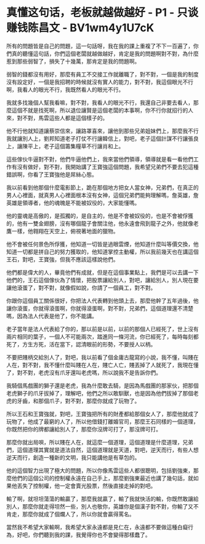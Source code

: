 # 真懂这句话，老板就越做越好 - P1 - 只谈赚钱陈昌文 - BV1wm4y1U7cK

所有的問題皆是自己的問題，這一句話呀，我在我的課上重複了不下一百遍了，你們真的聽懂這句話，你們這個老闆就越做越好，肯定是我的問題啊對不對，為什麼惹到那些弱智了，損失了十幾萬，那肯定是我的問題啊。

弱智的錢都沒有用好，那麼有員工不交接工作就離職了，對不對，一個是我的制度沒有設定好，一個是我招聘的時候就沒有實人的能力，對不對，我這個眼光不行啊，我看人的眼光不行，我既然看人的眼光不行。

我就多找幾個人幫我看嘛，對不對，我看人的眼光不行，我還自己非要去看人，那麼這個不就是找死啊，所以退位讓賢是這個老闆的本事啊，你不行你就招行的人來，對不對，馬雲這些人都是這個樣子的。

他不行他就知道讓蔡崇信來，讓路罩喜來，讓他到那些兄弟姐妹們上，那麼我不行我就讓別人上，劉邦知道老子打仗不行讓韓信上，對吧，老子這個計謀不行讓張良上，讓陳平上，老子這個籌集糧草不行讓肖和上。

這些傢伙牛逼對不對，他們牛逼他們上，我來當他們領導，領導就是看一看他們工作有沒有做好，對不對，我開始講了王寶強這個問題，我希望兄弟們不要去犯這種錯誤啊，你看了王寶強他是屌絲心態。

我以前看到他那個什麼電影節上，跪在那個地方把女人當女神，兄弟們，在真正的男人心裡面，就真男人心裡面根本沒有女神，這個兄弟們能夠理解嗎，詹英雄，詹英雄是領導者，他的魂魄是不能被奴役的，大家能懂嗎。

他的靈魂是高傲的，是孤獨的，是自主的，他是不會被奴役的，也是不會被俘獲的，他有一雙金翅膀，沒有哪個龍子會關注他，他永遠會飛到龍子之外，他就像老鷹一樣，他翱翔在天空上，俯視著地面的獵物。

他不會被任何景色所俘獲，他知道一切皆是過眼雲煙，他知道什麼叫等價交換，他知道一切都是拼自己的努力獲取的，他知道掌控主動權，所以我前幾天也在講這個王石，對吧，王寶強，但我不應該這樣說他們。

他們都是偉大的人，畢竟他們有成就，但是在這個事業點上，我們是可以去講一下他們的，王石這個傢伙為了情懷，把股票讓給別人，對吧，讓給別人，別人現在要讓他滾蛋了，對不對，就像假如說，你請了一個員工，對不對。

你跟你這個員工關係很好，你把法人代表轉到他頭上去，那麼他幹了五年過後，他讓你滾蛋，你就得滾蛋啊，你就得滾蛋啊，對不對，兄弟們，這個道理還不清楚嗎，因為法人代表是他了，你不能講。

老子當年是法人代表給了你的，那以前是以前，以前的那個人已經死了，世上沒有兩片相同的葉子，一個人不可能兩次，踏進同一條河流，你已經死了，每時每刻都死了，方生方死，活在當下，認清眼前的形勢，不要授人以柄。

不要把賤柄交給別人了，對吧，我以前看了個金庸古龍寫的小說，我不懂，叫賤在人在，對不對，我不懂什麼叫賤在人在，賤亡人亡，賤丟掉了人就死了，我現在懂了，對不對，老虎沒有爪牙還叫老虎嗎，所以說我不是告訴你們。

我騎個馬戲團的獅子還是老虎，我為什麼敢去騎，是因為馬戲團的那家伙，把那個老虎獅子的爪牙拔掉了，理解吧，他們之所以敢馴獸，也是因為他們拔掉了那個老虎的牙齒，和那個爪子，對不對，那麼你就成了玩物了。

所以王石和王寶強就，對吧，王寶強把所有的財產都給那個女人了，那麼他就成了玩物了，他成了最窮的人了，所以他借錢打離婚官司，那麼王石同樣的一個道理，你既然把你的牌都讓給別人了，那麼你沒牌可打了，那沒牌可打。

那麼你就出局唄，所以賤在人在，就這麼一個道理，這個道理是什麼道理，兄弟們，這個道理其實就是道法自然，這個道理就是天道，對吧，逆天而行，有些人想逆天而行，創造一種新的文明，我只能講他是有草包的。

他的這個智力出現了極大的問題，所以你像馬雲這些人都很聰明，包括劉強東，那麼他們的這個公司的控制權永遠在自己手上，那麼劉強東最近也講了幾句話，就如果他丟失了控制權，他一定會賣光股票，然後直接走掉的對吧。

輸了啊，就坦坦蕩蕩的輸贏了，那麼我就贏了，輸了我就快活的輸，你既然敢讓給別人，那麼你就走得坦然一些，別人也敬你，英雄你是個漢子對不對，你輸了又不肯走，那麼你就成了個爛人了，所以你就會贏得罵名。

當然我不希望大家輸啊，我希望大家永遠都是見仁在，永遠都不要做這種白癡行為，好吧，你們聽到我的課，我覺得你也不會變得那樣蠢了。

